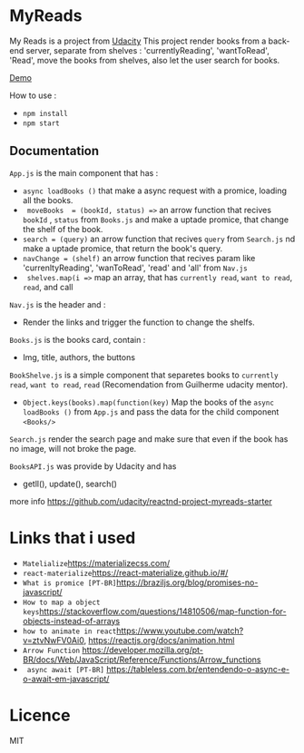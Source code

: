 # MyReads 

My Reads is a project from <a href="https://udacity.com">Udacity</a> 
This project render books from a back-end server, separate from shelves : 'currentlyReading', 'wantToRead', 'Read', move the books from shelves, also let the user search for books.

<a href="https://chyper00.github.io/MyReads/"> Demo </a>

How to use : 

* `npm install`
* `npm start`


## Documentation 

`App.js` is the main component that has :
* ` async loadBooks () ` that make a async request with a promice, loading all the books.
* ` moveBooks  = (bookId, status) =>` an arrow function that recives `bookId` , `status` from `Books.js` and make a uptade promice, that change the shelf of the book.
* ` search = (query) ` an arrow function that recives ` query ` from `Search.js` nd make a uptade promice, that return the book's query.
* ` navChange = (shelf) ` an arrow function that recives param like 'currenltyReading', 'wanToRead', 'read' and 'all' from `Nav.js` 
* ` shelves.map(i =>` map an array, that has `currently read`, `want to read`, `read`, and call <BookShelve/>

`Nav.js` is the header and :
* Render the links and trigger the function to change the shelfs.

`Books.js` is the books card, contain :

* Img, title, authors, the buttons

`BookShelve.js` is a simple component that separetes books to `currently read`, `want to read`, `read` (Recomendation from Guilherme udacity mentor). 
* ` Object.keys(books).map(function(key) ` Map the books of the ` async loadBooks () ` from `App.js` and pass the data for the child component `<Books/>`

`Search.js` render the search page and make sure that even if the book has no image, will not broke the page.

`BooksAPI.js` was provide by Udacity and has 

*  getll(), update(), search() 

more info https://github.com/udacity/reactnd-project-myreads-starter


# Links that i used

* ` Matelialize `https://materializecss.com/
* ` react-materialize `https://react-materialize.github.io/#/
* ` What is promice [PT-BR] `https://braziljs.org/blog/promises-no-javascript/
* ` How to map a object keys `https://stackoverflow.com/questions/14810506/map-function-for-objects-instead-of-arrays
* ` how to animate in react `https://www.youtube.com/watch?v=ztvNwFV0Ai0, https://reactjs.org/docs/animation.html
* ` Arrow Function ` https://developer.mozilla.org/pt-BR/docs/Web/JavaScript/Reference/Functions/Arrow_functions
* ` async await [PT-BR]` https://tableless.com.br/entendendo-o-async-e-o-await-em-javascript/


# Licence 

MIT


